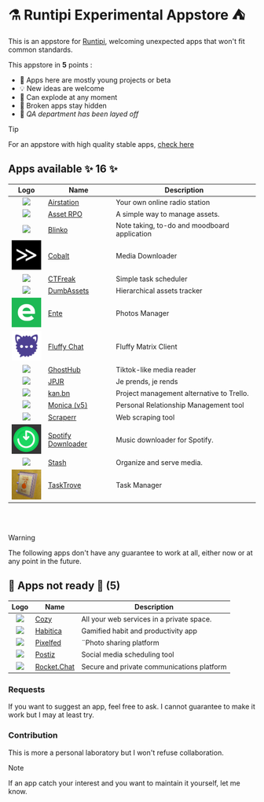 # ⚗ Runtipi Experimental Appstore ⛺️

This is an appstore for [Runtipi](https://runtipi.io), welcoming unexpected apps that won't fit common standards.

This appstore in **5** points :

- 🌱 Apps here are mostly young projects or beta
- 💡 New ideas are welcome
- 🧪 Can explode at any moment
- 🙈 Broken apps stay hidden
- 🤫 _QA department has been layed off_

> [!TIP]  
> For an appstore with high quality stable apps, [check here](https://github.com/Lancelot-Enguerrand/Runtipi-Appstore)

## Apps available ✨ 16 ✨

|                           Logo                           | Name                                                               | Description                                  |
| :------------------------------------------------------: | ------------------------------------------------------------------ | -------------------------------------------- |
| <img src="apps/airstation/metadata/logo.jpg" width="64"> | [Airstation](https://github.com/cheatsnake/airstation)             | Your own online radio station                |
| <img src="apps/asset-rpo/metadata/logo.jpg" width="64">  | [Asset RPO](https://github.com/Red-Panda-One/asset)                | A simple way to manage assets.               |
|   <img src="apps/blinko/metadata/logo.jpg" width="64">   | [Blinko](https://github.com/blinko-space/blinko)                   | Note taking, to-do and moodboard application |
|   <img src="apps/cobalt/metadata/logo.jpg" width="64">   | [Cobalt](https://github.com/imputnet/cobalt)                       | Media Downloader                             |
|  <img src="apps/ctfreak/metadata/logo.jpg" width="64">   | [CTFreak](https://ctfreak.com/)                                    | Simple task scheduler                        |
| <img src="apps/dumbassets/metadata/logo.jpg" width="64"> | [DumbAssets](https://github.com/DumbWareio/DumbAssets)             | Hierarchical assets tracker                  |
|    <img src="apps/ente/metadata/logo.jpg" width="64">    | [Ente](https://github.com/11notes/docker-ente)                     | Photos Manager                               |
| <img src="apps/fluffychat/metadata/logo.jpg" width="64"> | [Fluffy Chat](https://github.com/krille-chan/fluffychat)           | Fluffy Matrix Client                         |
|  <img src="apps/ghosthub/metadata/logo.jpg" width="64">  | [GhostHub](https://github.com/BleedingXiko/GhostHub)               | Tiktok-like media reader                     |
|    <img src="apps/jpjr/metadata/logo.jpg" width="64">    | [JPJR](https://github.com/lfpoulain/jpjr)                          | Je prends, je rends                          |
|   <img src="apps/kanbn/metadata/logo.jpg" width="64">    | [kan.bn](https://github.com/kanbn/kan)                             | Project management alternative to Trello.    |
|  <img src="apps/monica-5/metadata/logo.jpg" width="64">  | [Monica (v5)](https://github.com/monicahq/monica)                  | Personal Relationship Management tool        |
|  <img src="apps/scraperr/metadata/logo.jpg" width="64">  | [Scraperr](https://github.com/jaypyles/Scraperr)                   | Web scraping tool                            |
|   <img src="apps/spotdl/metadata/logo.jpg" width="64">   | [Spotify Downloader](https://github.com/spotDL/spotify-downloader) | Music downloader for Spotify.                |
|   <img src="apps/stash/metadata/logo.jpg" width="64">    | [Stash](https://github.com/stashapp/stash)                         | Organize and serve media.                    |
| <img src="apps/tasktrove/metadata/logo.jpg" width="64">  | [TaskTrove](https://github.com/dohsimpson/TaskTrove)               | Task Manager                                 |

<br><br>

> [!WARNING]
> The following apps don't have any guarantee to work at all, either now or at any point in the future.

## 🚧 Apps not ready 🔨 (5)

|                           Logo                           | Name                                                     | Description                                |
| :------------------------------------------------------: | -------------------------------------------------------- | ------------------------------------------ |
|    <img src="apps/cozy/metadata/logo.jpg" width="64">    | [Cozy](https://github.com/cozy/cozy-stack)               | All your web services in a private space.  |
|  <img src="apps/habitica/metadata/logo.jpg" width="64">  | [Habitica](https://github.com/awinterstein/habitica)     | Gamified habit and productivity app        |
|  <img src="apps/pixelfed/metadata/logo.jpg" width="64">  | [Pixelfed](https://github.com/pixelfed/pixelfeda)        | ¨Photo sharing platform                    |
|   <img src="apps/postiz/metadata/logo.jpg" width="64">   | [Postiz](https://github.com/gitroomhq/postiz-app/)       | Social media scheduling tool               |
| <img src="apps/rocketchat/metadata/logo.jpg" width="64"> | [Rocket.Chat](https://github.com/RocketChat/Rocket.Chat) | Secure and private communications platform |

### Requests

If you want to suggest an app, feel free to ask.
I cannot guarantee to make it work but I may at least try.

### Contribution

This is more a personal laboratory but I won't refuse collaboration.

> [!NOTE]
> If an app catch your interest and you want to maintain it yourself, let me know.
